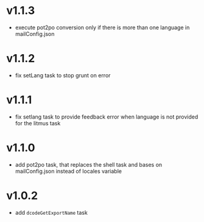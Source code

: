 # v1.1.3
- execute pot2po conversion only if there is more than one language in mailConfig.json

# v1.1.2
- fix setLang task to stop grunt on error

# v1.1.1
- fix setlang task to provide feedback error when language is not provided for the litmus task

# v1.1.0
- add pot2po task, that replaces the shell task and bases on mailConfig.json instead of locales variable

# v1.0.2
- add `dcodeGetExportName` task